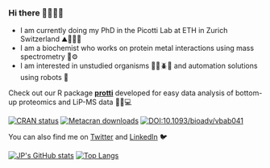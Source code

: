 ### Hi there 👋👨🏻‍💻

* I am currently doing my PhD in the Picotti Lab at ETH in Zurich Switzerland  ⛰️🥼🥽🔬
* I am a biochemist who works on protein metal interactions using mass spectrometry 🧪⚙️
* I am interested in unstudied organisms 🧬🦠🪲🌱 and automation solutions using robots 🤖

Check out our R package [**protti**](https://jpquast.github.io/protti/) developed for easy data analysis of bottom-up proteomics and LiP-MS data 🧪🔬💻 

[![CRAN
status](https://www.r-pkg.org/badges/version/protti)](https://CRAN.R-project.org/package=protti)
[![Metacran downloads](https://cranlogs.r-pkg.org/badges/grand-total/protti)](https://cran.r-project.org/package=protti)
[![DOI:10.1093/bioadv/vbab041](http://img.shields.io/badge/DOI-10.1093/bioadv/vbab041-5680C1.svg)](https://doi.org/10.1093/bioadv/vbab041)

You can also find me on [Twitter](https://twitter.com/QuastJP) and [LinkedIn](https://www.linkedin.com/in/jan-philipp-quast-5750a1132/) 🐦

[![JP's GitHub stats](https://github-readme-stats.vercel.app/api?username=jpquast)](https://github.com/anuraghazra/github-readme-stats)
[![Top Langs](https://github-readme-stats.vercel.app/api/top-langs/?username=jpquast&layout=compact)](https://github.com/anuraghazra/github-readme-stats)
